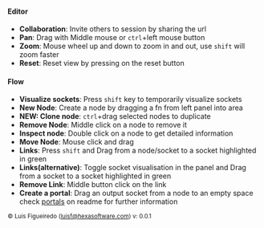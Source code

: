 #### Editor

* **Collaboration**: Invite others to session by sharing the url
* **Pan**: Drag with Middle mouse or `ctrl`+left mouse button
* **Zoom**: Mouse wheel up and down to zoom in and out, use `shift` will zoom faster
* **Reset**: Reset view by pressing on the reset button

#### Flow

* **Visualize sockets**: Press `shift` key to temporarily visualize sockets
* **New Node**: Create a node by dragging a fn from left panel into area
* **NEW: Clone node**: `ctrl`+drag selected nodes to duplicate
* **Remove Node**: Middle click on a node to remove it
* **Inspect node**: Double click on a node to get detailed information
* **Move Node**: Mouse click and drag
* **Links**: Press `shift` and Drag from a node/socket to a socket highlighted in green
* **Links(alternative)**: Toggle socket visualisation in the panel and Drag from a socket to a socket highlighted in green
* **Remove Link**: Middle button click on the link
* **Create a portal**: Drag an output socket from a node to an empty space check <a href="readme#portal-from" target="_blank">portals</a> on readme for further information

<small>&copy; Luis Figueiredo (luisf@hexasoftware.com) v: 0.0.1</small>
